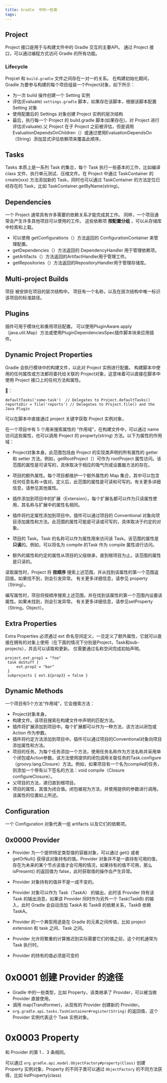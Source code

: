 ```yaml
---
title: Gradle  中的一些类
tags:
---
```



## Project


Project 接口是用于与构建文件中的 Gradle 交互的主要API。 通过 Project 接口，可以通过编程方式访问 Gradle 的所有功能。

### Lifecycle

Projcet 和 `build.gradle` 文件之间存在一对一的关系。 在构建初始化期间，Gradle 为要参与构建的每个项目组装一个Project对象，如下所示：

* 为一次 build 操作创建一个 Setting 实例
* 评估(Evaluate) `settings.gradle` 脚本，如果存在该脚本，根据该脚本配置 Setting 对象
* 使用配置后的 Settings 对象创建 Project 实例的层次结构
* 最后，执行每一个 Project 的 build.gradle 脚本(如果存在)，对 Project 进行评估(Evaluate).父 Project 在子 Project 之前被评估，但是调用 EvaluationDependsOnChildren（）或通过使用EvaluationDependsOn（String）添加显式评估依赖项来覆盖此顺序。


## Tasks

Tasks 本质上是一系列 Task 的集合，每个 Task 执行一些基本的工作，比如编译 class 文件、执行单元测试、压缩文件。在 Project 中通过 TaskContainer 的 create(xxx) 方法添加新的 Task，同时也可以通过 TaskContainer 的方法定位已经存在的 Task，比如 TaskContainer.getByName(string)。


## Dependencies

一个 Project 通常具有许多需要的依赖关系才能完成其工作。 同样，一个项目通常会产生许多其他项目可以使用的工件。 这些依赖项 **按配置分组** ，可以从存储库中检索和上载。 

* 可以使用 getConfigurations（）方法返回的 ConfigurationContainer 来管理配置。 
* getDependencies（）方法返回的 DependencyHandler 用于管理依赖项。
*  getArtifacts（）方法返回的ArtifactHandler用于管理工件。 
* getRepositories（）方法返回的RepositoryHandler用于管理存储库。


## Multi-project Builds


项目 被安排在项目的层次结构中。 项目有一个名称，以及在层次结构中唯一标识该项目的标准路径。


## Plugins

插件可用于模块化和重用项目配置。 可以使用PluginAware.apply（java.util.Map）方法或使用PluginDependenciesSpec插件脚本块来应用插件。

## Dynamic Project Properties


Gradle 会执行模块中的构建文件，以此对 Project 实例进行配置。 构建脚本中使用的任何属性或方法都将委托给关联的 Project对象，这意味着可以直接在脚本中使用 Project 接口上的任何方法和属性。

🌰：

```
defaultTasks('some-task')  // Delegates to Project.defaultTasks()
reportsDir = file('reports') // Delegates to Project.file() and the Java Plugin

```

可以在脚本中直接通过 project 关键字获取 Project 实例对象，


在一个项目中有 5 个用来搜索属性的 “作用域”，在构建文件中，可以通过 name 访问这些属性，也可以调用 Project 的 property(string) 方法。以下为属性的作用域：

* Project对象本身。此范围包括由 Project 的实现类声明的所有属性的 getter 和 setter 方法。例如，getRootProject（）可作为 rootProject 属性访问。该范围的属性是可读写的，具体取决于相应的吸气剂或设置器方法的存在。

* 项目的额外属性。每个项目都维护一个额外属性的 Map 集合，其中可以包含任何任意名称->值对。定义后，此范围的属性是可读和可写的。有关更多详细信息，请参见其他属性。

* 插件添加到项目中的扩展（Extension）。每个扩展名都可以作为只读属性使用，其名称与扩展中的属性名相同。

* 插件将约定属性添加到项目中。插件可以通过项目的 Conventional 对象向项目添加属性和方法。此范围的属性可能是可读或可写的，具体取决于约定的对象。

* 项目的 Task。Task 的名称可以作为属性用来访问该 Task。该范围的属性是 **只读**的。例如，可以将名为 compile 的Task 作为 compile 属性进行访问。

* 额外的属性和约定的属性从项目的父级继承，直到根项目为止。该范围的属性是只读的。


读取属性时，Project 将 **按顺序** 搜索上述范围，并从找到该属性的第一个范围返回值。如果找不到，则会引发异常。 有关更多详细信息，请参见 property（String）。

编写属性时，项目将按顺序搜索上述范围，并在找到该属性的第一个范围内设置该属性。如果未找到，则会引发异常。 有关更多详细信息，请参见setProperty（String，Object）。

## Extra Properties

Extra Properties 必须通过 ext 命名空间定义，一旦定义了额外属性，它就可以直接在拥有的对象上使用（在下面的情况下分别是Project，Task和sub-projects），并且可以读取和更新。 仅需要通过名称空间完成初始声明。


```
project.ext.prop1 = "foo"
 task doStuff {
     ext.prop2 = "bar"
 }
 subprojects { ext.${prop3} = false }
```


## Dynamic Methods


一个项目有5个方法“作用域”，它会搜索方法：

* Project对象本身。
* 构建文件。该项目搜索在构建文件中声明的匹配方法。
* 插件将扩展添加到项目中。每个扩展都可以作为一种方法，该方法以闭包或 Action 作为参数。
* 插件将约定方法添加到项目中。插件可以通过项目的Conventional对象向项目添加属性和方法。
* 项目的任务。为每个任务添加一个方法，使用任务名称作为方法名称并采用单个闭包或Action参数。该方法使用提供的闭包调用关联任务的Task.configure（groovy.lang.Closure）方法。例如，如果项目有一个名为compile的任务，则添加一个带有以下签名的方法：void compile（Closure configureClosure）。
* 父项目的方法，递归直到根项目。
* 项目的属性，其值为闭合值。闭包被视为方法，并使用提供的参数进行调用。该属性的位置如上所述。




## Configuration


一个 Configuration 对象代表一组 artifacts 以及它们的依赖项。




























## 0x0000 Provider

* Provider 为一个提供特定类型值的容器对象，可以通过 get() 或者 getOrNull()  获得该对象持有的值。Provider 对象并不是一直持有可用的值，存在为未来的某个节点该值才会可用的情况，如果持有的值不可用，那么 isPresent() 的返回值为 false，此时获取值的操作会产生异常。

* Provider 对象持有的值并不是一成不变的。

* Provider 对象可以作为 Task（TaskA） 的输出，此时该 Provider 持有该 Task 的输出消息，如果该 Provider 同时作为另外一个 Task(TaskB) 的输入，此时 Gradle 会自动添加 TaskA 和 TaskB 的依赖关系，TaskB 依赖 TaskA。

* Provider 的一个典型用途是在 Gradle 的元素之间传值，比如 project extension 和 task 之间、Task 之间。
* Provider 允许将繁重的计算推迟到实际需要它们的值之前，这个时机通常为 Task 执行时。
* Provider 的持有的值必须是可变的


# 0x0001 创建 Provider 的途径

* Gradle 中的一些类型，比如 Property，该类继承了 Provider，可以被当做 Provider 直接使用。
* 调用 map(Trandformer)，从现有的 Provider 创建新的 Provider。
* `org.gradle.api.tasks.TaskContainer#register(String)` 的返回值，这个 Provider 实例代表这个 Task 实例对象。



# 0x0003 Property

和 Provider 的第 1 、3 条相同。


可以通过 `org.gradle.api.model.ObjectFactory#property(Class)` 创建 Property 实例对象，Property 的不同子类可以通过 `ObjectFactory` 的不同方法获得，比如 listProperty(class)